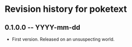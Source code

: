 # Revision history for poketext

## 0.1.0.0  -- YYYY-mm-dd

* First version. Released on an unsuspecting world.

